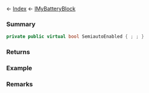 ← [Index](Api-Index) ← [IMyBatteryBlock](Sandbox.ModAPI.Ingame.IMyBatteryBlock)

### Summary

```csharp
private public virtual bool SemiautoEnabled { ; ; }
```

### Returns

### Example

### Remarks

